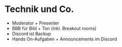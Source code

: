 # Technik und Co.

<v-clicks>

* Moderator + Presenter
* BBB für Bild + Ton (inkl. Breakout rooms)
* Discord ist Backup
* Hands On-Aufgaben + Announcements im Discord

</v-clicks>
